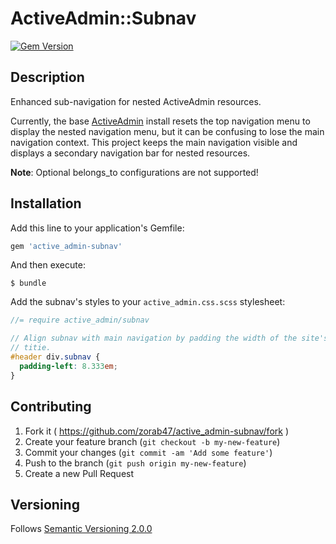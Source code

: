 # ActiveAdmin::Subnav

[![Gem Version](https://badge.fury.io/rb/active_admin-subnav.svg)](http://badge.fury.io/rb/active_admin-subnav)

## Description

Enhanced sub-navigation for nested ActiveAdmin resources.

Currently, the base [ActiveAdmin][] install resets the top navigation menu to
display the nested navigation menu, but it can be confusing to lose the main
navigation context. This project keeps the main navigation visible and displays
a secondary navigation bar for nested resources.

**Note**: Optional belongs_to configurations are not supported!

## Installation

Add this line to your application's Gemfile:

```ruby
gem 'active_admin-subnav'
```

And then execute:

    $ bundle

Add the subnav's styles to your `active_admin.css.scss` stylesheet:

```scss
//= require active_admin/subnav

// Align subnav with main navigation by padding the width of the site's
// titie.
#header div.subnav {
  padding-left: 8.333em;
}
```

## Contributing

1. Fork it ( https://github.com/zorab47/active_admin-subnav/fork )
2. Create your feature branch (`git checkout -b my-new-feature`)
3. Commit your changes (`git commit -am 'Add some feature'`)
4. Push to the branch (`git push origin my-new-feature`)
5. Create a new Pull Request
 
## Versioning

Follows [Semantic Versioning 2.0.0][Semver]

[ActiveAdmin]: https://github.com/gregbell/active_admin
[Semver]: http://semver.org/spec/v2.0.0.html
